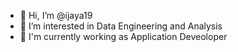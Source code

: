 - 👋 Hi, I’m @ijaya19
- 👀 I’m interested in Data Engineering and Analysis
- 🌱 I'm currently working as Application Deveoloper

